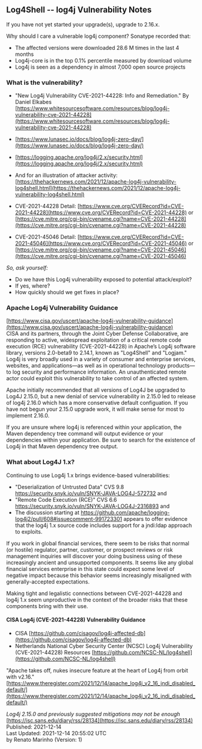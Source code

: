 ## Log4Shell -- log4j Vulnerability Notes  

If you have not yet started your upgrade(s), upgrade to 2.16.x.  

Why should I care a vulnerable log4j component?  Sonatype recorded that:  

* The affected versions were downloaded 28.6 M times in the last 4 months  
* Log4j-core is in the top 0.1% percentile measured by download volume  
* Log4j is seen as a dependency in almost 7,000 open source projects  

### What is the vulnerability?  
* "New Log4j Vulnerability CVE-2021-44228: Info and Remediation." By Daniel Elkabes
[https://www.whitesourcesoftware.com/resources/blog/log4j-vulnerability-cve-2021-44228](https://www.whitesourcesoftware.com/resources/blog/log4j-vulnerability-cve-2021-44228)  
* [https://www.lunasec.io/docs/blog/log4j-zero-day/](https://www.lunasec.io/docs/blog/log4j-zero-day/)  
* [https://logging.apache.org/log4j/2.x/security.html](https://logging.apache.org/log4j/2.x/security.html)  
* And for an illustration of attacker activity: [https://thehackernews.com/2021/12/apache-log4j-vulnerability-log4shell.html](https://thehackernews.com/2021/12/apache-log4j-vulnerability-log4shell.html)  
  
* CVE-2021-44228 Detail: [https://www.cve.org/CVERecord?id=CVE-2021-44228](https://www.cve.org/CVERecord?id=CVE-2021-44228) or [https://cve.mitre.org/cgi-bin/cvename.cgi?name=CVE-2021-44228](https://cve.mitre.org/cgi-bin/cvename.cgi?name=CVE-2021-44228)  
* CVE-2021-45046 Detail: [https://www.cve.org/CVERecord?id=CVE-2021-45046](https://www.cve.org/CVERecord?id=CVE-2021-45046) or [https://cve.mitre.org/cgi-bin/cvename.cgi?name=CVE-2021-45046](https://cve.mitre.org/cgi-bin/cvename.cgi?name=CVE-2021-45046)  


*So, ask yourself:*  
* Do we have this Log4j vulnerability exposed to potential attack/exploit?  
* If yes, where?  
* How quickly should we get fixes in place?  


### Apache Log4j Vulnerability Guidance  
[https://www.cisa.gov/uscert/apache-log4j-vulnerability-guidance](https://www.cisa.gov/uscert/apache-log4j-vulnerability-guidance)  
CISA and its partners, through the Joint Cyber Defense Collaborative, are responding to active, widespread exploitation of a critical remote code execution (RCE) vulnerability (CVE-2021-44228) in Apache’s Log4j software library, versions 2.0-beta9 to 2.14.1, known as "Log4Shell" and "Logjam." Log4j is very broadly used in a variety of consumer and enterprise services, websites, and applications—as well as in operational technology products—to log security and performance information. An unauthenticated remote actor could exploit this vulnerability to take control of an affected system.  

Apache initially recommended that all versions of Log4J be upgraded to Log4J 2.15.0, but a new denial of service vulnerability in 2.15.0 led to release of log4j 2.16.0 which has a more conservative default configuation.  If you have not begun your 2.15.0 upgrade work, it will make sense for most to implement 2.16.0.

If you are unsure where log4j is referenced within your application, the Maven dependency tree command will output evidence or your dependencies within your application. Be sure to search for the existence of Log4j in that Maven dependency tree output.

### What about Log4J 1.x?
Continuing to use Log4j 1.x brings evidence-based vulnerabilities:

* "Deserialization of Untrusted Data" CVS 9.8 https://security.snyk.io/vuln/SNYK-JAVA-LOG4J-572732 and
* "Remote Code Execution (RCE)" CVS 6.6 https://security.snyk.io/vuln/SNYK-JAVA-LOG4J-2316893 and
* The discussion starting at https://github.com/apache/logging-log4j2/pull/608#issuecomment-991723301 appears to offer evidence that the log4j 1.x source code includes support for a jndi:ldap approach to exploits.

If you work in global financial services, there seem to be risks that normal (or hostile) regulator, partner, customer, or prospect reviews or risk management inquiries will discover your doing business using of these increasingly ancient and unsupported components.  It seems like any global financial services enterprise in this state could expect some level of negative impact because this behavior seems increasingly misaligned with generally-accepted expectations.

Making tight and legalistic connections between CVE-2021-44228 and log4j 1.x seem unproductive in the context of the broader risks that these components bring with their use.


#### CISA Log4j (CVE-2021-44228) Vulnerability Guidance  
* CISA [https://github.com/cisagov/log4j-affected-db](https://github.com/cisagov/log4j-affected-db)  
* Netherlands National Cyber Security Center (NCSC) Log4j Vulnerability (CVE-2021-44228) Resources  [https://github.com/NCSC-NL/log4shell](https://github.com/NCSC-NL/log4shell)  

"Apache takes off, nukes insecure feature at the heart of Log4j from orbit with v2.16." [https://www.theregister.com/2021/12/14/apache_log4j_v2_16_jndi_disabled_default/](https://www.theregister.com/2021/12/14/apache_log4j_v2_16_jndi_disabled_default/)  


*Log4j 2.15.0 and previously suggested mitigations may not be enough*  
[https://isc.sans.edu/diary/rss/28134](https://isc.sans.edu/diary/rss/28134)  
Published: 2021-12-14  
Last Updated: 2021-12-14 20:55:02 UTC  
by Renato Marinho (Version: 1)  
